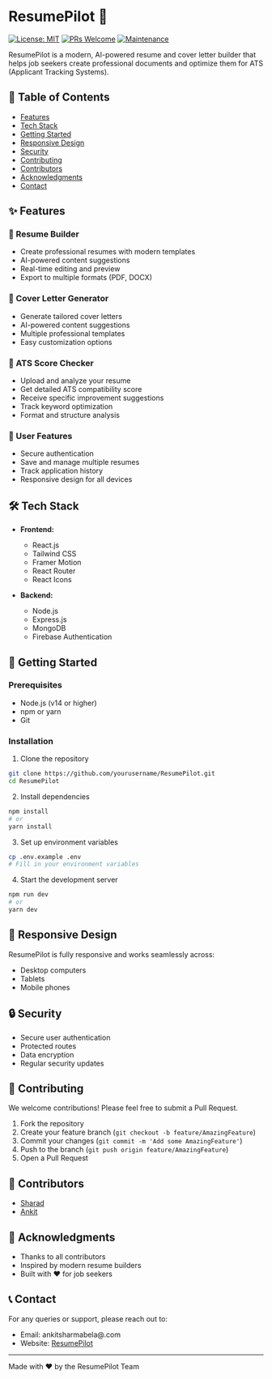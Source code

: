 # ResumePilot 🚀

[![License: MIT](https://img.shields.io/badge/License-MIT-yellow.svg)](https://opensource.org/licenses/MIT)
[![PRs Welcome](https://img.shields.io/badge/PRs-welcome-brightgreen.svg?style=flat-square)](http://makeapullrequest.com)
[![Maintenance](https://img.shields.io/badge/Maintained%3F-yes-green.svg)](https://github.com/yourusername/ResumePilot/graphs/commit-activity)

ResumePilot is a modern, AI-powered resume and cover letter builder that helps job seekers create professional documents and optimize them for ATS (Applicant Tracking Systems).

## 📑 Table of Contents
- [Features](#-features)
- [Tech Stack](#️-tech-stack)
- [Getting Started](#-getting-started)
- [Responsive Design](#-responsive-design)
- [Security](#-security)
- [Contributing](#-contributing)
- [Contributors](#-contributors)
- [Acknowledgments](#-acknowledgments)
- [Contact](#-contact)

## ✨ Features

### 📝 Resume Builder
- Create professional resumes with modern templates
- AI-powered content suggestions
- Real-time editing and preview
- Export to multiple formats (PDF, DOCX)

### 📄 Cover Letter Generator
- Generate tailored cover letters
- AI-powered content suggestions
- Multiple professional templates
- Easy customization options

### 🎯 ATS Score Checker
- Upload and analyze your resume
- Get detailed ATS compatibility score
- Receive specific improvement suggestions
- Track keyword optimization
- Format and structure analysis

### 🔐 User Features
- Secure authentication
- Save and manage multiple resumes
- Track application history
- Responsive design for all devices

## 🛠️ Tech Stack

- **Frontend:**
  - React.js
  - Tailwind CSS
  - Framer Motion
  - React Router
  - React Icons

- **Backend:**
  - Node.js
  - Express.js
  - MongoDB
  - Firebase Authentication

## 🚀 Getting Started

### Prerequisites
- Node.js (v14 or higher)
- npm or yarn
- Git

### Installation

1. Clone the repository
```bash
git clone https://github.com/yourusername/ResumePilot.git
cd ResumePilot
```

2. Install dependencies
```bash
npm install
# or
yarn install
```

3. Set up environment variables
```bash
cp .env.example .env
# Fill in your environment variables
```

4. Start the development server
```bash
npm run dev
# or
yarn dev
```

## 📱 Responsive Design

ResumePilot is fully responsive and works seamlessly across:
- Desktop computers
- Tablets
- Mobile phones

## 🔒 Security

- Secure user authentication
- Protected routes
- Data encryption
- Regular security updates

## 🤝 Contributing

We welcome contributions! Please feel free to submit a Pull Request.

1. Fork the repository
2. Create your feature branch (`git checkout -b feature/AmazingFeature`)
3. Commit your changes (`git commit -m 'Add some AmazingFeature'`)
4. Push to the branch (`git push origin feature/AmazingFeature`)
5. Open a Pull Request


## 👥 Contributors

* [Sharad](https://github.com/13Sharad)
* [Ankit](https://github.com/ankitsharmait)

## 🙏 Acknowledgments

- Thanks to all contributors
- Inspired by modern resume builders
- Built with ❤️ for job seekers

## 📞 Contact

For any queries or support, please reach out to:
- Email: ankitsharmabela@.com
- Website: [ResumePilot](https://resume-pilot-amber.vercel.app/)

---

Made with ❤️ by the ResumePilot Team
